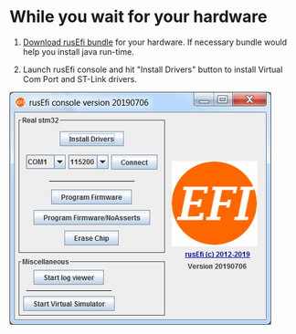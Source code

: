 # While you wait for your hardware #

1. [Download rusEfi bundle](Download) for your hardware. If necessary bundle would help you install java run-time.

1. Launch rusEfi console and hit "Install Drivers" button to install Virtual Com Port and ST-Link drivers.  

![console](FAQ/images/rusEfi_console/rusEfi_console_start_screen.png)